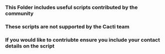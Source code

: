 ### This Folder includes useful scripts contributed by the community 
### These scripts are not supported by the Cacti team


### If you would like to contriubte ensure you include your contact details on the script
